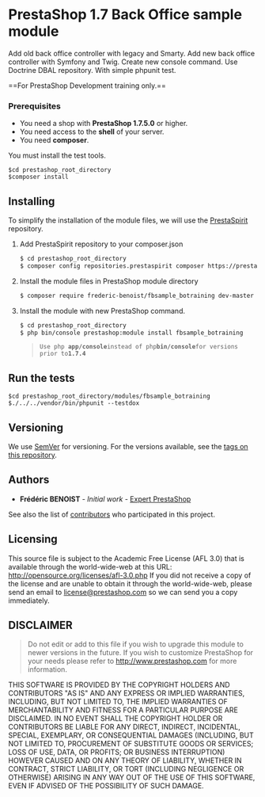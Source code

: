 # PrestaShop 1.7 Back Office sample module

Add old back office controller with legacy and Smarty.
Add new back office controller with Symfony and Twig.
Create new console command.
Use Doctrine DBAL repository.
With simple phpunit test.

==For PrestaShop Development training only.==

### Prerequisites

- You need a shop with **PrestaShop 1.7.5.0** or higher.
- You need access to the **shell** of your server.
- You need **composer**.

You must install the test tools.

  ```
  $cd prestashop_root_directory
  $composer install
  ```

## Installing

To simplify the installation of the module files, we will use the [PrestaSpirit](https://prestaspirit.org) repository.

1. Add PrestaSpirit repository to your composer.json 
    ```sh
    $ cd prestashop_root_directory
    $ composer config repositories.prestaspirit composer https://prestaspirit.org
    ```
2. Install the module files in PrestaShop module directory
    ```sh
    $ composer require frederic-benoist/fbsample_botraining dev-master
    ```

3. Install the module with new PrestaShop command.

    ```sh
    $ cd prestashop_root_directory
    $ php bin/console prestashop:module install fbsample_botraining
    ```
    >`Use php `**`app/console`**` instead of php `**`bin/console`**` for versions prior to `**`1.7.4`**

## Run the tests

  ```
  $cd prestashop_root_directory/modules/fbsample_botraining
  $./../../vendor/bin/phpunit --testdox
  ```  

## Versioning

We use [SemVer](http://semver.org/) for versioning. For the versions available, see the [tags on this repository](https://github.com/frederic-benoist/fbsample-botraining/tags). 

## Authors

* **Frédéric BENOIST** - *Initial work* - [Expert PrestaShop](https://www.fbenoist.com)

See also the list of [contributors](https://github.com/frederic-benoist/fbsample-botraining/Contributors) who participated in this project.

## Licensing

This source file is subject to the Academic Free License (AFL 3.0)
that is available through the world-wide-web at this URL:
http://opensource.org/licenses/afl-3.0.php
If you did not receive a copy of the license and are unable to
obtain it through the world-wide-web, please send an email
to license@prestashop.com so we can send you a copy immediately.

## DISCLAIMER
 
> Do not edit or add to this file if you wish to upgrade this module to newer versions in the future. If you wish to customize PrestaShop for your needs please refer to http://www.prestashop.com for more information.

THIS SOFTWARE IS PROVIDED BY THE COPYRIGHT HOLDERS AND CONTRIBUTORS "AS IS" AND ANY EXPRESS OR IMPLIED WARRANTIES, INCLUDING, BUT NOT LIMITED TO, THE IMPLIED WARRANTIES OF MERCHANTABILITY AND FITNESS FOR A PARTICULAR PURPOSE ARE DISCLAIMED. IN NO EVENT SHALL THE COPYRIGHT HOLDER OR CONTRIBUTORS BE LIABLE FOR ANY DIRECT, INDIRECT, INCIDENTAL, SPECIAL, EXEMPLARY, OR CONSEQUENTIAL DAMAGES (INCLUDING, BUT NOT LIMITED TO, PROCUREMENT OF SUBSTITUTE GOODS OR SERVICES; LOSS OF USE, DATA, OR PROFITS; OR BUSINESS INTERRUPTION) HOWEVER CAUSED AND ON ANY THEORY OF LIABILITY, WHETHER IN CONTRACT, STRICT LIABILITY, OR TORT (INCLUDING NEGLIGENCE OR OTHERWISE) ARISING IN ANY WAY OUT OF THE USE OF THIS SOFTWARE, EVEN IF ADVISED OF THE POSSIBILITY OF SUCH DAMAGE.
